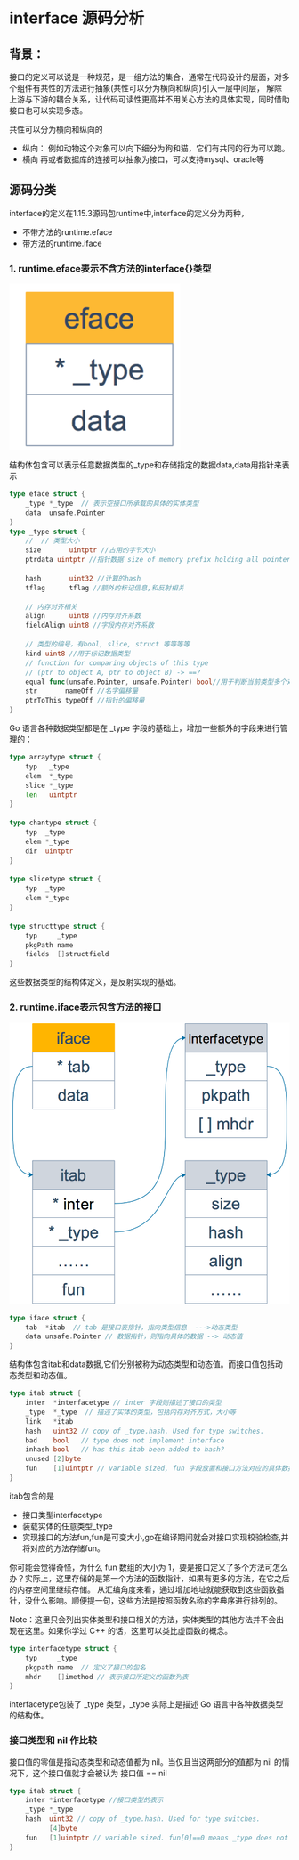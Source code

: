 # interface 源码分析

## 背景：
接口的定义可以说是一种规范，是一组方法的集合，通常在代码设计的层面，对多个组件有共性的方法进行抽象(共性可以分为横向和纵向)引入一层中间层，
解除上游与下游的耦合关系，让代码可读性更高并不用关心方法的具体实现，同时借助接口也可以实现多态。

共性可以分为横向和纵向的
- 纵向：
    例如动物这个对象可以向下细分为狗和猫，它们有共同的行为可以跑。
- 横向
    再或者数据库的连接可以抽象为接口，可以支持mysql、oracle等

## 源码分类

interface的定义在1.15.3源码包runtime中,interface的定义分为两种，
- 不带方法的runtime.eface
- 带方法的runtime.iface

### 1. runtime.eface表示不含方法的interface{}类型

![](.interface_images/eface.png)

结构体包含可以表示任意数据类型的_type和存储指定的数据data,data用指针来表示
```go
type eface struct {
    _type *_type  // 表示空接口所承载的具体的实体类型
    data  unsafe.Pointer
}
type _type struct {
	//  // 类型大小
    size       uintptr //占用的字节大小
    ptrdata uintptr //指针数据 size of memory prefix holding all pointers
    
    hash       uint32 //计算的hash
    tflag      tflag //额外的标记信息,和反射相关
    
    // 内存对齐相关
    align      uint8 //内存对齐系数
    fieldAlign uint8 //字段内存对齐系数
    
    // 类型的编号，有bool, slice, struct 等等等等
    kind uint8 //用于标记数据类型
    // function for comparing objects of this type
    // (ptr to object A, ptr to object B) -> ==?
    equal func(unsafe.Pointer, unsafe.Pointer) bool//用于判断当前类型多个对象是否相等
    str       nameOff //名字偏移量
    ptrToThis typeOff //指针的偏移量
}
```

Go 语言各种数据类型都是在 _type 字段的基础上，增加一些额外的字段来进行管理的：
```go
type arraytype struct {
    typ   _type
    elem  *_type
    slice *_type
    len   uintptr
}

type chantype struct {
    typ  _type
    elem *_type
    dir  uintptr
}

type slicetype struct {
    typ  _type
    elem *_type
}

type structtype struct {
    typ     _type
    pkgPath name
    fields  []structfield
}
```
这些数据类型的结构体定义，是反射实现的基础。


### 2. runtime.iface表示包含方法的接口
![](.interface_images/iface.png)
```go
type iface struct {
    tab  *itab  // tab 是接口表指针，指向类型信息  --->动态类型
    data unsafe.Pointer // 数据指针，则指向具体的数据 --> 动态值
}
```
结构体包含itab和data数据,它们分别被称为动态类型和动态值。而接口值包括动态类型和动态值。

```go
type itab struct {
    inter  *interfacetype // inter 字段则描述了接口的类型
    _type  *_type  // 描述了实体的类型，包括内存对齐方式，大小等
    link   *itab
    hash   uint32 // copy of _type.hash. Used for type switches.
    bad    bool   // type does not implement interface
    inhash bool   // has this itab been added to hash?
    unused [2]byte
    fun    [1]uintptr // variable sized, fun 字段放置和接口方法对应的具体数据类型的方法地址，实现接口调用方法的动态分派，一般在每次给接口赋值发生转换时会更新此表，或者直接拿缓存的 itab。
}
```
itab包含的是
- 接口类型interfacetype
- 装载实体的任意类型_type
- 实现接口的方法fun,fun是可变大小,go在编译期间就会对接口实现校验检查,并将对应的方法存储fun。

你可能会觉得奇怪，为什么 fun 数组的大小为 1，要是接口定义了多个方法可怎么办？实际上，这里存储的是第一个方法的函数指针，如果有更多的方法，在它之后的内存空间里继续存储。
从汇编角度来看，通过增加地址就能获取到这些函数指针，没什么影响。顺便提一句，这些方法是按照函数名称的字典序进行排列的。

Note：这里只会列出实体类型和接口相关的方法，实体类型的其他方法并不会出现在这里。如果你学过 C++ 的话，这里可以类比虚函数的概念。

```go
type interfacetype struct {
    typ     _type
    pkgpath name  // 定义了接口的包名
    mhdr    []imethod // 表示接口所定义的函数列表
}
```
interfacetype包装了 _type 类型，_type 实际上是描述 Go 语言中各种数据类型的结构体。

### 接口类型和 nil 作比较

接口值的零值是指动态类型和动态值都为 nil。当仅且当这两部分的值都为 nil 的情况下，这个接口值就才会被认为 接口值 == nil
```go
type itab struct {
    inter *interfacetype //接口类型的表示
    _type *_type
    hash  uint32 // copy of _type.hash. Used for type switches.
    _     [4]byte
    fun   [1]uintptr // variable sized. fun[0]==0 means _type does not implement inter.
}
```


